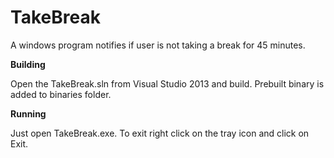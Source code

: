 # TakeBreak

A windows program notifies if user is not taking a break for 45 minutes.

**Building**

Open the TakeBreak.sln from Visual Studio 2013 and build.
Prebuilt binary is added to binaries folder.

**Running**

Just open TakeBreak.exe. To exit right click on the tray icon and click on Exit.

